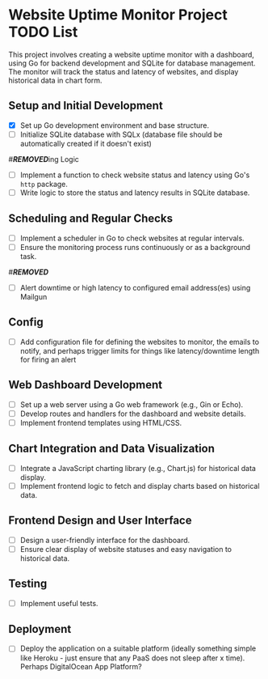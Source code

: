 # Website Uptime Monitor Project TODO List

This project involves creating a website uptime monitor with a dashboard, using Go for backend development and SQLite for database management. The monitor will track the status and latency of websites, and display historical data in chart form.

## Setup and Initial Development
- [x] Set up Go development environment and base structure.
- [ ] Initialize SQLite database with SQLx (database file should be automatically created if it doesn't exist)

#***REMOVED***ing Logic
- [ ] Implement a function to check website status and latency using Go's `http` package.
- [ ] Write logic to store the status and latency results in SQLite database.

## Scheduling and Regular Checks
- [ ] Implement a scheduler in Go to check websites at regular intervals.
- [ ] Ensure the monitoring process runs continuously or as a background task.

#***REMOVED***
- [ ] Alert downtime or high latency to configured email address(es) using Mailgun

## Config
- [ ] Add configuration file for defining the websites to monitor, the emails to notify, and perhaps trigger limits for things like latency/downtime length for firing an alert

## Web Dashboard Development
- [ ] Set up a web server using a Go web framework (e.g., Gin or Echo).
- [ ] Develop routes and handlers for the dashboard and website details.
- [ ] Implement frontend templates using HTML/CSS.

## Chart Integration and Data Visualization
- [ ] Integrate a JavaScript charting library (e.g., Chart.js) for historical data display.
- [ ] Implement frontend logic to fetch and display charts based on historical data.

## Frontend Design and User Interface
- [ ] Design a user-friendly interface for the dashboard.
- [ ] Ensure clear display of website statuses and easy navigation to historical data.

## Testing
- [ ] Implement useful tests. 

## Deployment
- [ ] Deploy the application on a suitable platform (ideally something simple like Heroku - just ensure that any PaaS does not sleep after x time). Perhaps DigitalOcean App Platform?